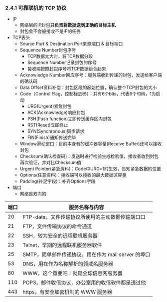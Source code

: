 ### 2.4.1 可靠联机的 TCP 协议

* IP
  * 网络层的IP封包**只负责将数据送到正确的目标主机**
  * 封包会不会被接收不是IP的任务
* TCP表头
  * Source Port & Destination Port来源端口 & 目标端口
  * Sequence Number封包序号
    * TCP数据太大时，将TCP数据分段
    * Sequence Number记录封包的序号
    * 接收端按照封包序号将TCP数据组合起来
  * Acknowledge Number回应序号：服务端收到传递的封包，发送给客户端的确认码
  * Data Offset资料补偿：封包区段的起始位置，确认整个TCP封包的大小
  * Code（Control Flag，控制标志码）：共有6个bits，代表6个句柄，1为启动
    * URG(Urgent)紧急封包
    * ACK(Acknowledge)响应封包
    * PSH(Push function)立即传送缓存区内封包
    * RST(Reset)立即终止
    * SYN(Synchronous)同步请求
    * FIN(Finish)通知传送完毕
  * Window滑动窗口：目前本身有的缓冲器容量(Receive Buffer)还可以接收封包
  * Checksum(确认检查码)：发送时进行检验生成检验值，接收者收到封包再次验证，并对比Checksum值
  * Urgent Pointer(紧急资料)：Code中URG=1时生效，告知紧急数据的位置
  * Options(任意资料)：接收端可以接收的最大数据区容量
  * Padding(补足字段)：补齐Options字段
* 端口
  * 网络是双向的

|端口| 服务名称与内容                                  |
|----|-----------------------------------------------|
|20  |FTP-data，文件传输协议所使用的主动数据传输端口口    |
|21  |FTP，文件传输协议的命令通道                       |
|22  |SSH，较为安全的远程联机服务器                      |
|23  |Telnet，早期的远程联机服务器软件                   |
|25  |SMTP，简单邮件传递协议，用在作为 mail server 的埠口  |
|53  |DNS，用在作为名称解析的领域名服务器                 |
|80  |WWW，这个重要吧！就是全球信息网服务器                |
|110 |POP3，邮件收信协议，办公室用的收信软件都是透过他      |
|443 |https，有安全加密机制的 WWW 服务器                  |
